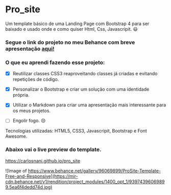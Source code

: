 # Pro_site
Um template básico de uma Landing Page com Bootstrap 4 para ser baixado e usado onde e como quiser Html, Css, Javascripit. :smiley:

### Segue o link do projeto no meu Behance com breve apresentação [aqui!](https://www.behance.net/gallery/96069899/ProSite-Template-Free-and-Responsive?)

### O que eu aprendi fazendo esse projeto:
- [x] Reutilizar classes CSS3 reaproveitando classes já criadas e evitando repetições de código.
- [x] Personalizar o Bootstrap e criar um solução com uma identidade própria.
- [x] Utilizar o Markdown para criar uma apresentação mais interessante para os meus projetos.
- [ ] Engolir fogo. :unamused:


Tecnologias utilizadas: HTML5, CSS3, Javascripit, Bootstrap e Font Awesome.  

### Abaixo vai o live preview do template.<br> 
https://carlosnani.github.io/pro_site

![Image of https://www.behance.net/gallery/96069899/ProSite-Template-Free-and-Responsive](https://mir-cdn.behance.net/v1/rendition/project_modules/1400_opt_1/93974396069899.5ea6f4dedd74d.jpg)

